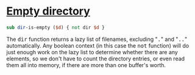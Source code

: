 [1]: http://rosettacode.org/wiki/Empty_directory

# [Empty directory][1]

```perl
sub dir-is-empty ($d) { not dir $d }
```


The <tt>dir</tt> function returns a lazy list of filenames, excluding "<tt>.</tt>" and "<tt>..</tt>" automatically. Any boolean context (in this case the <tt>not</tt> function) will do just enough work on the lazy list to determine whether there are any elements, so we don't have to count the directory entries, or even read them all into memory, if there are more than one buffer's worth.